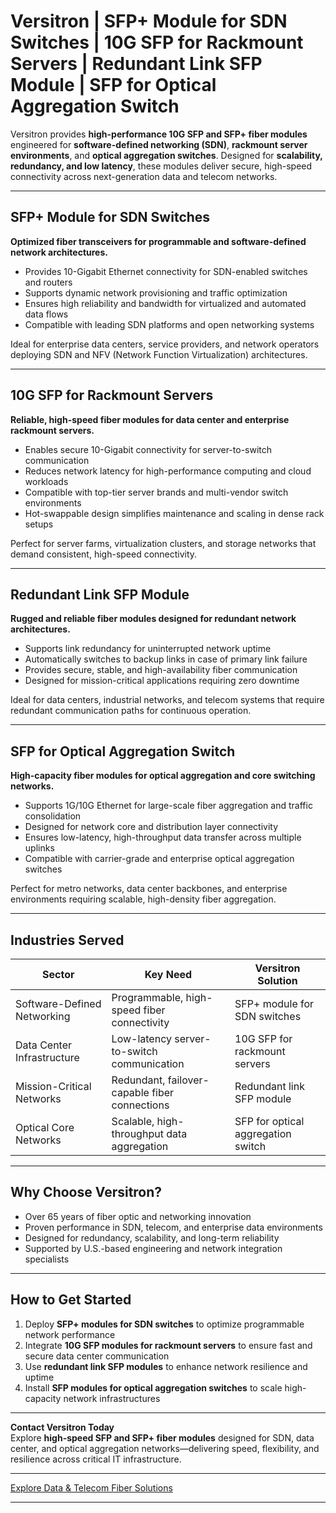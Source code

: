# Versitron | SFP+ Module for SDN Switches | 10G SFP for Rackmount Servers | Redundant Link SFP Module | SFP for Optical Aggregation Switch

Versitron provides **high-performance 10G SFP and SFP+ fiber modules** engineered for **software-defined networking (SDN)**, **rackmount server environments**, and **optical aggregation switches**. Designed for **scalability, redundancy, and low latency**, these modules deliver secure, high-speed connectivity across next-generation data and telecom networks.

---

## SFP+ Module for SDN Switches

**Optimized fiber transceivers for programmable and software-defined network architectures.**

- Provides 10-Gigabit Ethernet connectivity for SDN-enabled switches and routers  
- Supports dynamic network provisioning and traffic optimization  
- Ensures high reliability and bandwidth for virtualized and automated data flows  
- Compatible with leading SDN platforms and open networking systems  

Ideal for enterprise data centers, service providers, and network operators deploying SDN and NFV (Network Function Virtualization) architectures.

---

## 10G SFP for Rackmount Servers

**Reliable, high-speed fiber modules for data center and enterprise rackmount servers.**

- Enables secure 10-Gigabit connectivity for server-to-switch communication  
- Reduces network latency for high-performance computing and cloud workloads  
- Compatible with top-tier server brands and multi-vendor switch environments  
- Hot-swappable design simplifies maintenance and scaling in dense rack setups  

Perfect for server farms, virtualization clusters, and storage networks that demand consistent, high-speed connectivity.

---

## Redundant Link SFP Module

**Rugged and reliable fiber modules designed for redundant network architectures.**

- Supports link redundancy for uninterrupted network uptime  
- Automatically switches to backup links in case of primary link failure  
- Provides secure, stable, and high-availability fiber communication  
- Designed for mission-critical applications requiring zero downtime  

Ideal for data centers, industrial networks, and telecom systems that require redundant communication paths for continuous operation.

---

## SFP for Optical Aggregation Switch

**High-capacity fiber modules for optical aggregation and core switching networks.**

- Supports 1G/10G Ethernet for large-scale fiber aggregation and traffic consolidation  
- Designed for network core and distribution layer connectivity  
- Ensures low-latency, high-throughput data transfer across multiple uplinks  
- Compatible with carrier-grade and enterprise optical aggregation switches  

Perfect for metro networks, data center backbones, and enterprise environments requiring scalable, high-density fiber aggregation.

---

## Industries Served

| Sector                     | Key Need                                            | Versitron Solution                                    |
|-----------------------------|-----------------------------------------------------|--------------------------------------------------------|
| Software-Defined Networking | Programmable, high-speed fiber connectivity         | SFP+ module for SDN switches                          |
| Data Center Infrastructure  | Low-latency server-to-switch communication          | 10G SFP for rackmount servers                         |
| Mission-Critical Networks   | Redundant, failover-capable fiber connections       | Redundant link SFP module                              |
| Optical Core Networks       | Scalable, high-throughput data aggregation          | SFP for optical aggregation switch                    |

---

## Why Choose Versitron?

- Over 65 years of fiber optic and networking innovation  
- Proven performance in SDN, telecom, and enterprise data environments  
- Designed for redundancy, scalability, and long-term reliability  
- Supported by U.S.-based engineering and network integration specialists  

---

## How to Get Started

1. Deploy **SFP+ modules for SDN switches** to optimize programmable network performance  
2. Integrate **10G SFP modules for rackmount servers** to ensure fast and secure data center communication  
3. Use **redundant link SFP modules** to enhance network resilience and uptime  
4. Install **SFP modules for optical aggregation switches** to scale high-capacity network infrastructures  

---

**Contact Versitron Today**  
Explore **high-speed SFP and SFP+ fiber modules** designed for SDN, data center, and optical aggregation networks—delivering speed, flexibility, and resilience across critical IT infrastructure.

---

[Explore Data & Telecom Fiber Solutions](https://www.versitron.com/collections/10gb-sfp-modules)

---
